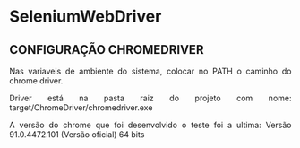 # SeleniumWebDriver

## CONFIGURAÇÃO CHROMEDRIVER
<p align="justify"> Nas variaveis de ambiente do sistema, colocar no PATH o caminho do chrome driver.</p>
<p align="justify"> Driver está na pasta raiz do projeto com nome: target/ChromeDriver/chromedriver.exe </p>
<p align="justify"> A versão do chrome que foi desenvolvido o teste foi a ultima: Versão 91.0.4472.101 (Versão oficial) 64 bits </p>

